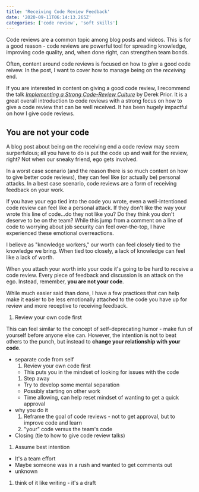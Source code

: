 ```yaml
---
title: 'Receiving Code Review Feedback'
date: '2020-09-11T06:14:13.265Z'
categories: ['code review', 'soft skills']
---
```


Code reviews are a common topic among blog posts and videos. This is for a good reason - code reviews are powerful tool for spreading knowledge, improving code quality, and, when done right, can strengthen team bonds.

Often, content around code reviews is focused on how to _give_ a good code reivew. In the post, I want to cover how to manage being on the _receiving_ end.

If you are interested in content on giving a good code review, I recommend the talk [_Implementing a Strong Code-Review Culture_](https://youtu.be/PJjmw9TRB7s) by Derek Prior. It is a great overall introduction to code reviews with a strong focus on how to give a code review that can be well received. It has been hugely impactful on how I give code reviews.

## You are not your code

A blog post about being on the receiving end a code review may seem surperfulous; all you have to do is put the code up and wait for the review, right? Not when our sneaky friend, ego gets involved.

In a worst case scenario (and the reason there is so much content on how to give better code reviews), they can feel like (or actually be) personal attacks. In a best case scenario, code reviews are a form of receiving feedback on your work.

If you have your ego tied into the code you wrote, even a well-intentioned code review can feel like a personal attack. If they don't like the way your wrote this line of code...do they not like you? Do they think you don't deserve to be on the team? While this jump from a comment on a line of code to worrying about job security can feel over-the-top, I have experienced these emotional overreactions.

I believe as "knowledge workers," our worth can feel closely tied to the knowledge we bring. When tied too closely, a lack of knowledge can feel like a lack of worth.

<!-- On top of tying our worth into the correctness of our code, writing code also has an artistic element to it. Different developers have different styles and aesthetic preferences for their code. Even when trying to be rational and Spock-like about the functionality of code, sometimes feedback can be about more "artistic" choices you have made and. This feedback can be even more impactful because it is a tied to personal preference over fact. -->

When you attach your worth into your code it's going to be hard to receive a code review. Every piece of feedback and discussion is an attack on the ego. Instead, remember, **you are not your code**.

<!--It's okay to work hard on something, and for others to find opportunities to improve it. -->
While much easier said than done, I have a few practices that can help make it easier to be less emotionally attached to the code you have up for review and more receptive to receiving feedback.

1. Review your own code first

  This can feel similar to the concept of self-deprecating humor - make fun of yourself before anyone else can. However, the intention is not to beat others to the punch, but instead to **change your relationship with your code**.

* separate code from self
  1. Review your own code first
    * This puts you in the mindset of looking for issues with the code
  1. Step away
    * Try to develop some mental separation
    * Possibly starting on other work
    * Time allowing, can help reset mindset of wanting to get a quick approval
* why you do it
  1. Reframe the goal of code reviews - not to get approval, but to improve code and learn
  1. "your" code versus the team's code
* Closing (tie to how to give code review talks) 
1. Assume best intention
  * It's a team effort
  * Maybe someone was in a rush and wanted to get comments out
* unknown
1. think of it like writing - it's  a draft
